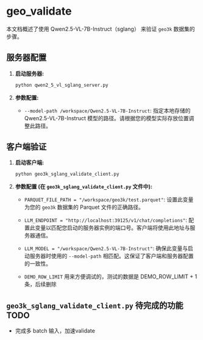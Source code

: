 # geo_validate

本文档概述了使用 Qwen2.5-VL-7B-Instruct（sglang） 来验证 `geo3k` 数据集的步骤。

## 服务器配置

1.  **启动服务器:**

    ```bash
    python qwen2_5_vl_sglang_server.py
    ```

2.  **参数配置:**

    *   `--model-path /workspace/Qwen2.5-VL-7B-Instruct`: 指定本地存储的 Qwen2.5-VL-7B-Instruct 模型的路径。请根据您的模型实际存放位置调整此路径。

## 客户端验证

1.  **启动客户端:**

    ```bash
    python geo3k_sglang_validate_client.py
    ```

2.  **参数配置 (在 `geo3k_sglang_validate_client.py` 文件中):**

    *   `PARQUET_FILE_PATH = "/workspace/geo3k/test.parquet"`:  设置此变量为您的 `geo3k` 数据集的 Parquet 文件的正确路径。

    *   `LLM_ENDPOINT = "http://localhost:39125/v1/chat/completions"`: 配置此变量以匹配您启动的服务器实例的端口号。客户端将使用此地址与服务器通信。

    *   `LLM_MODEL = "/workspace/Qwen2.5-VL-7B-Instruct"`: 确保此变量与启动服务器时使用的 `--model-path` 相匹配。这保证了客户端和服务器配置的一致性。

    * `DEMO_ROW_LIMIT` 用来方便调试的，测试的数据是 DEMO_ROW_LIMIT + 1 条，后续删除

## `geo3k_sglang_validate_client.py` 待完成的功能 TODO

- 完成多 batch 输入，加速validate
